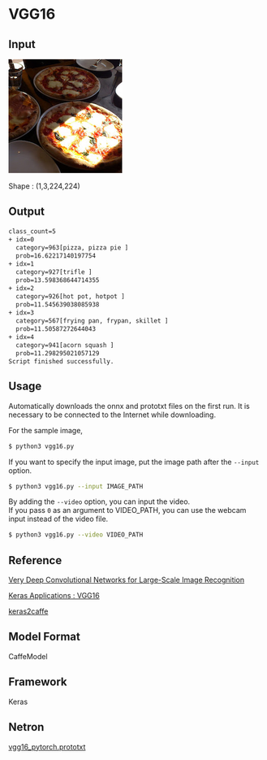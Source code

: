 # VGG16

## Input

![Input](pizza.jpg)

Shape : (1,3,224,224)

## Output

```
class_count=5
+ idx=0
  category=963[pizza, pizza pie ]
  prob=16.62217140197754
+ idx=1
  category=927[trifle ]
  prob=13.598368644714355
+ idx=2
  category=926[hot pot, hotpot ]
  prob=11.545639038085938
+ idx=3
  category=567[frying pan, frypan, skillet ]
  prob=11.50587272644043
+ idx=4
  category=941[acorn squash ]
  prob=11.298295021057129
Script finished successfully.
```

## Usage
Automatically downloads the onnx and prototxt files on the first run.
It is necessary to be connected to the Internet while downloading.

For the sample image,
``` bash
$ python3 vgg16.py
```

If you want to specify the input image, put the image path after the `--input` option.  
```bash
$ python3 vgg16.py --input IMAGE_PATH
```

By adding the `--video` option, you can input the video.   
If you pass `0` as an argument to VIDEO_PATH, you can use the webcam input instead of the video file.
```bash
$ python3 vgg16.py --video VIDEO_PATH
```


## Reference

[Very Deep Convolutional Networks for Large-Scale Image Recognition]( https://arxiv.org/abs/1409.1556 )

[Keras Applications : VGG16]( https://keras.io/applications/#vgg16 )

[keras2caffe]( https://github.com/uhfband/keras2caffe)

## Model Format

CaffeModel

## Framework

Keras

## Netron

[vgg16_pytorch.prototxt](https://netron.app/?url=https://storage.googleapis.com/ailia-models/vgg16/vgg16_pytorch.onnx.prototxt)
